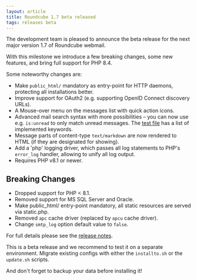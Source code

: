 ```yaml
---
layout: article
title: Roundcube 1.7 beta released
tags: releases beta
---
```


The development team is pleased to announce the beta release for the next major version 1.7 of Roundcube webmail.

With this milestone we introduce a few breaking changes, some new features, and bring full support for PHP 8.4.

Some noteworthy changes are:

 * Make `public_html/` mandatory as entry-point for HTTP daemons, protecting all installations better.
 * Improve support for OAuth2 (e.g. supporting OpenID Connect discovery URLs).
 * A Mouse-over menu on the messages list with quick action icons.
 * Advanced mail search syntax with more possibilities – you can now use e.g. `is:unread` to only match unread messages. The [test file](https://github.com/roundcube/roundcubemail/blob/master/tests/Actions/Mail/SearchTest.php#L139) has a list of implemented keywords.
 * Message parts of content-type `text/markdown` are now rendered to HTML (if they are designated for showing).
 * Add a 'php' logging driver, which passes all log statements to PHP's `error_log` handler, allowing to unify all log output.
 * Requires PHP v8.1 or newer.

## Breaking Changes

 * Dropped support for PHP < 8.1.
 * Removed support for MS SQL Server and Oracle.
 * Make public_html/ entry-point mandatory, all static resources are served via static.php.
 * Removed `apc` cache driver (replaced by `apcu` cache driver).
 * Change `smtp_log` option default value to `false`.

For full details please see the [release notes](https://github.com/roundcube/roundcubemail/releases/tag/1.7-beta).

This is a beta release and we recommend to test it on a separate environment.
Migrate existing configs with either the `installto.sh` or the `update.sh` scripts.

And don't forget to backup your data before installing it!
